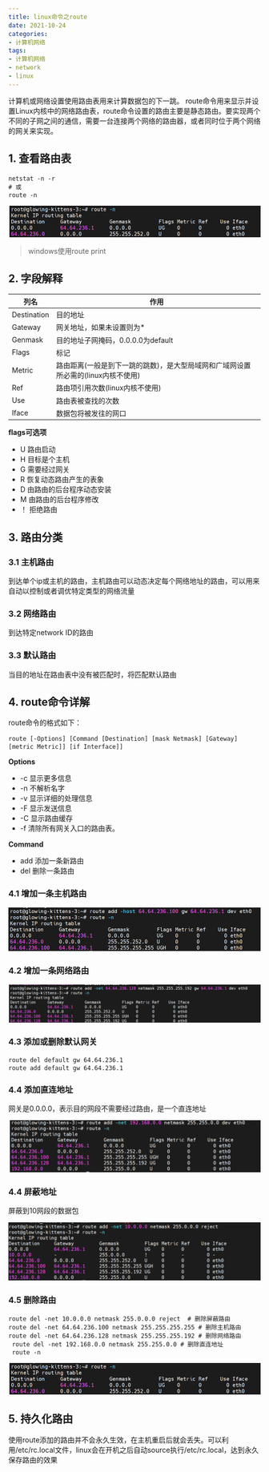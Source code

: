 ```yaml
---
title: linux命令之route
date: 2021-10-24
categories:
- 计算机网络
tags:
- 计算机网络
- network
- linux
---
```


计算机或网络设置使用路由表用来计算数据包的下一跳。 route命令用来显示并设置Linux内核中的网络路由表，route命令设置的路由主要是静态路由。要实现两个不同的子网之间的通信，需要一台连接两个网络的路由器，或者同时位于两个网络的网关来实现。

<!--more-->

## 1. 查看路由表

```shell
netstat -n -r 
# 或
route -n
```

![](https://raw.githubusercontent.com/shinerio/shinerio.github.io/blog-images/小书匠/1635056397569.png)

> windows使用route print

## 2. 字段解释

|  列名 |  作用  |
|-- | -- |
| Destination | 目的地址 |
| Gateway | 网关地址，如果未设置则为* |
| Genmask | 目的地址子网掩码，0.0.0.0为default |
| Flags | 标记 |
| Metric  | 路由距离(一般是到下一跳的跳数)，是大型局域网和广域网设置所必需的(linux内核不使用) |
| Ref | 路由项引用次数(linux内核不使用) |
| Use | 路由表被查找的次数 |
| Iface | 数据包将被发往的网口 |

**flags可选项**

- U  路由启动
- H  目标是个主机
- G  需要经过网关
- R  恢复动态路由产生的表象
- D  由路由的后台程序动态安装
- M  由路由的后台程序修改
- ！ 拒绝路由

## 3. 路由分类
 
 ### 3.1 主机路由

到达单个ip或主机的路由，主机路由可以动态决定每个网络地址的路由，可以用来自动以控制或者调优特定类型的网络流量
 
### 3.2 网络路由

到达特定network ID的路由

### 3.3 默认路由

当目的地址在路由表中没有被匹配时，将匹配默认路由

## 4. route命令详解

route命令的格式如下：
```shell
route [-Options] [Command [Destination] [mask Netmask] [Gateway] [metric Metric]] [if Interface]] 
```

**Options**
- -c 显示更多信息
- -n 不解析名字
- -v 显示详细的处理信息
- -F 显示发送信息
- -C 显示路由缓存
- -f 清除所有网关入口的路由表。 

**Command**
- add  添加一条新路由
- del 删除一条路由

### 4.1 增加一条主机路由

![enter description here](https://raw.githubusercontent.com/shinerio/shinerio.github.io/blog-images/小书匠/1635058414021.png)

### 4.2 增加一条网络路由

![enter description here](https://raw.githubusercontent.com/shinerio/shinerio.github.io/blog-images/小书匠/1635058504391.png)

### 4.3 添加或删除默认网关

```shell
route del default gw 64.64.236.1
route add default gw 64.64.236.1
```

### 4.4 添加直连地址 

网关是0.0.0.0，表示目的网段不需要经过路由，是一个直连地址

![enter description here](https://raw.githubusercontent.com/shinerio/shinerio.github.io/blog-images/小书匠/1635058773611.png)

### 4.4 屏蔽地址

屏蔽到10网段的数据包

![enter description here](https://raw.githubusercontent.com/shinerio/shinerio.github.io/blog-images/小书匠/1635058907250.png)

### 4.5 删除路由

```shell
route del -net 10.0.0.0 netmask 255.0.0.0 reject  # 删除屏蔽路由
route del -net 64.64.236.100 netmask 255.255.255.255 # 删除主机路由
route del -net 64.64.236.128 netmask 255.255.255.192 # 删除网络路由
 route del -net 192.168.0.0 netmask 255.255.0.0 # 删除直连地址
 route -n
```

![](https://raw.githubusercontent.com/shinerio/shinerio.github.io/blog-images/小书匠/1635056397569.png)


## 5. 持久化路由

使用route添加的路由并不会永久生效，在主机重启后就会丢失。可以利用/etc/rc.local文件，linux会在开机之后自动source执行/etc/rc.local，达到永久保存路由的效果